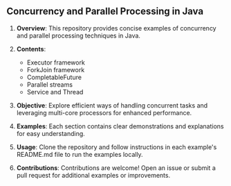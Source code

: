 ## Concurrency and Parallel Processing in Java

1. **Overview**: This repository provides concise examples of concurrency and parallel processing techniques in Java.

2. **Contents**:
    - Executor framework
    - ForkJoin framework
    - CompletableFuture
    - Parallel streams
    - Service and Thread

3. **Objective**: Explore efficient ways of handling concurrent tasks and leveraging multi-core processors for enhanced performance.

4. **Examples**: Each section contains clear demonstrations and explanations for easy understanding.

5. **Usage**: Clone the repository and follow instructions in each example's README.md file to run the examples locally.

6. **Contributions**: Contributions are welcome! Open an issue or submit a pull request for additional examples or improvements.
